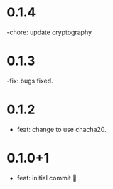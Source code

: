 # 0.1.4

-chore: update cryptography

# 0.1.3

-fix: bugs fixed.
# 0.1.2

- feat: change to use chacha20.
# 0.1.0+1

- feat: initial commit 🎉
